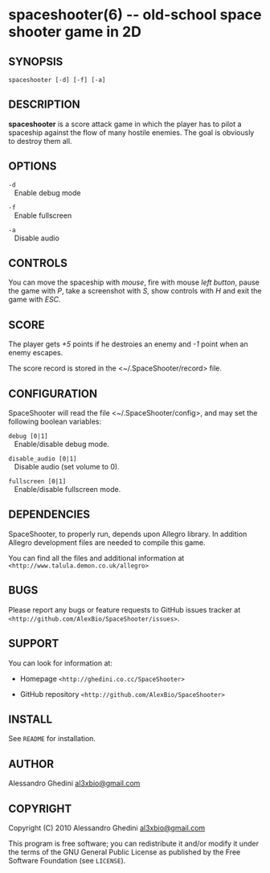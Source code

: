 spaceshooter(6) -- old-school space shooter game in 2D
===================================================

## SYNOPSIS

`spaceshooter [-d] [-f] [-a]`

## DESCRIPTION

**spaceshooter** is a score attack game in which the player has to pilot a
spaceship against the flow of many hostile enemies. The goal is
obviously to destroy them all.

## OPTIONS ##

`-d`  
&nbsp;&nbsp;&nbsp;Enable debug mode

`-f`  
&nbsp;&nbsp;&nbsp;Enable fullscreen

`-a`  
&nbsp;&nbsp;&nbsp;Disable audio

## CONTROLS ##

You can move the spaceship with *mouse*, fire with mouse *left button*, pause
the game with *P*, take a screenshot with *S*, show controls with *H* and exit
the game with *ESC*.

## SCORE ##

The player gets *+5* points if he destroies an enemy and *-1* point
when an enemy escapes.

The score record is stored in the <~/.SpaceShooter/record> file.

## CONFIGURATION ##

SpaceShooter will read the file <~/.SpaceShooter/config>,
and may set the following boolean variables:

`debug [0|1]`  
&nbsp;&nbsp;&nbsp;Enable/disable debug mode.

`disable_audio [0|1]`  
&nbsp;&nbsp;&nbsp;Disable audio (set volume to 0).

`fullscreen [0|1]`  
&nbsp;&nbsp;&nbsp;Enable/disable fullscreen mode.

## DEPENDENCIES ##

SpaceShooter, to properly run, depends upon Allegro library. In addition
Allegro development files are needed to compile this game.

You can find all the files and additional information at
`<http://www.talula.demon.co.uk/allegro>`

## BUGS ##

Please report any bugs or feature requests to GitHub issues tracker at
`<http://github.com/AlexBio/SpaceShooter/issues>`.

## SUPPORT ##

You can look for information at:

  * Homepage
    `<http://ghedini.co.cc/SpaceShooter>`

  * GitHub repository
    `<http://github.com/AlexBio/SpaceShooter>`

## INSTALL ##

See `README` for installation.

## AUTHOR ##

Alessandro Ghedini <al3xbio@gmail.com>

## COPYRIGHT ##

Copyright (C) 2010 Alessandro Ghedini <al3xbio@gmail.com>

This program is free software; you can redistribute it and/or modify it
under the terms of the GNU General Public License as published
by the Free Software Foundation (see `LICENSE`).
